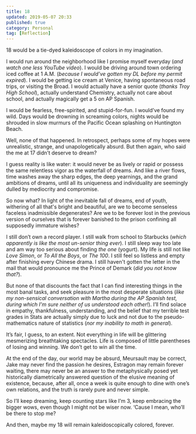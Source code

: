 ```yaml
---
title: 18
updated: 2019-05-07 20:33
published: true
category: Personal
tag: [Reflection]
---
```


18 would be a tie-dyed kaleidoscope of colors in my imagination.

I would run around the neighborhood like I promise myself everyday (_and watch one less YouTube video_). I would be driving around town ordering iced coffee at 1 A.M. (_because I would’ve gotten my DL before my permit expired_). I would be getting ice cream at Venice, having spontaneous road trips, or visiting the Broad. I would actually have a senior quote (_thanks Troy High School_), actually understand Chemistry, actually not care about school, and actually magically get a 5 on AP Spanish.

I would be fearless, free-spirited, and stupid-for-fun. I would’ve found my wild. Days would be drowning in screaming colors, nights would be shrouded in slow murmurs of the Pacific Ocean splashing on Huntington Beach.

<div class="divider"></div>

Well, none of that happened. In retrospect, perhaps some of my hopes were unrealistic, strange, and unapologetically absurd. But then again, who said the me at 17 didn’t deserve to dream?

I guess reality is like water: it would never be as lively or rapid or possess the same relentless vigor as the waterfall of dreams. And like a river flows, time washes away the sharp edges, the deep yearnings, and the grand ambitions of dreams, until all its uniqueness and individuality are seemingly dulled by mediocrity and compromise.

So now what? In light of the inevitable fall of dreams, end of youth, withering of all that's bright and beautiful, are we to become senseless faceless inadmissible degenerates? Are we to be forever lost in the previous version of ourselves that is forever banished to the prison confining all supposedly immature wishes?

<div class="divider"></div>

I still don’t own a record player. I still walk from school to Starbucks (_which apparently is like the most un-senior thing ever_). I still sleep way too late and am way too serious about finding _the one_ (yogurt). My life is still not like _Love Simon_, or _To All the Boys_, or _The 100_. I still feel so listless and empty after finishing every Chinese drama. I still haven't gotten the letter in the mail that would pronounce me the Prince of Demark (_did you not know that?_).

But none of that discounts the fact that I can find interesting things in the most banal tasks, and seek pleasure in the most desperate situations (_like my non-sensical conversation with Martha during the AP Spanish test, during which I'm sure neither of us understood each other!_). I’ll find solace in empathy, thankfulness, understanding, and the belief that my terrible test grades in Stats are actually simply due to luck and not due to the pseudo-mathematics nature of statistics (_nor my inability to math in general_).

It’s fair, I guess, to an extent. Not everything in life will be glittering mesmerizing breathtaking spectacles. Life is composed of little parentheses of losing and winning. We don’t get to win all the time.

<div class="divider"></div>

At the end of the day, our world may be absurd, Meursault may be correct, Jake may never find the passion he desires, Estragon may remain forever waiting, there may never be an answer to the metaphysically posed yet historically diametrically answered question of the elusive meaning of existence, because, after all, once a week is quite enough to dine with one’s own relations, and the truth is rarely pure and never simple.

So I’ll keep dreaming, keep counting stars like I’m 3, keep embracing the bigger wows, even though I might not be wiser now. ‘Cause I mean, who’ll be there to stop me?

And then, maybe my 18 will remain kaleidoscopically colored, forever.
